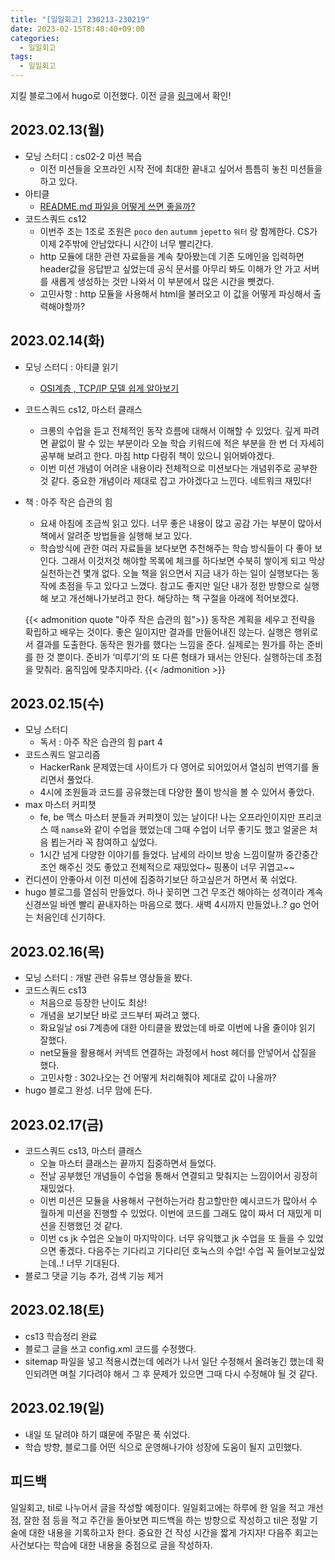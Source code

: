 ```yaml
---
title: "[일일회고] 230213-230219"
date: 2023-02-15T8:40:40+09:00
categories:
  - 일일회고
tags:
  - 일일회고
---
```


지킬 블로그에서 hugo로 이전했다. 이전 글을 [링크](https://daon-dev.netlify.app/posts/)에서 확인!

## 2023.02.13(월)

- 모닝 스터디 : cs02-2 미션 복습
  - 이전 미션들을 오프라인 시작 전에 최대한 끝내고 싶어서 틈틈히 놓친 미션들을 하고 있다.
- 아티클
  - [README.md 파일을 어떻게 쓰면 좋을까?](https://dev-hyun.tistory.com/147)
- 코드스쿼드 cs12
  - 이번주 조는 1조로 조원은 `poco` `den` `autumm` `jepetto` `워터` 랑 함께한다. CS가 이제 2주밖에 안남았다니 시간이 너무 빨리간다.
  - http 모듈에 대한 관련 자료들을 계속 찾아봤는데 기존 도메인을 입력하면 header값을 응답받고 싶었는데 공식 문서를 아무리 봐도 이해가 안 가고 서버를 새롭게 생성하는 것만 나와서 이 부분에서 많은 시간을 뺏겼다.
  - 고민사항 : http 모듈을 사용해서 html을 불러오고 이 값을 어떻게 파싱해서 출력해야할까?

## 2023.02.14(화)

- 모닝 스터디 : 아티클 읽기
  - [OSI계층 , TCP/IP 모델 쉽게 알아보기](https://medium.com/harrythegreat/osi%EA%B3%84%EC%B8%B5-tcp-ip-%EB%AA%A8%EB%8D%B8-%EC%89%BD%EA%B2%8C-%EC%95%8C%EC%95%84%EB%B3%B4%EA%B8%B0-f308b1115359)
- 코드스쿼드 cs12, 마스터 클래스
  - 크롱의 수업을 듣고 전체적인 동작 흐름에 대해서 이해할 수 있었다. 깊게 파려면 끝없이 팔 수 있는 부분이라 오늘 학습 키워드에 적은 부분을 한 번 더 자세히 공부해 보려고 한다. 마침 http 다람쥐 책이 있으니 읽어봐야겠다.
  - 이번 미션 개념이 어려운 내용이라 전체적으로 미션보다는 개념위주로 공부한 것 같다. 중요한 개념이라 제대로 잡고 가야겠다고 느낀다. 네트워크 재밌다!
- 책 : 아주 작은 습관의 힘

  - 요새 아침에 조금씩 읽고 있다. 너무 좋은 내용이 많고 공감 가는 부분이 많아서 책에서 알려준 방법들을 실행해 보고 있다.
  - 학습방식에 관한 여러 자료들을 보다보면 추천해주는 학습 방식들이 다 좋아 보인다. 그래서 이것저것 해야할 목록에 체크를 하다보면 수북히 쌓이게 되고 막상 실천하는건 몇개 없다. 오늘 책을 읽으면서 지금 내가 하는 일이 실행보다는 동작에 초점을 두고 있다고 느꼈다. 참고도 좋지만 일단 내가 정한 방향으로 실행해 보고 개선해나가보려고 한다. 해당하는 책 구절을 아래에 적어보겠다.

  {{< admonition quote "아주 작은 습관의 힘">}}
  동작은 계획을 세우고 전략을 확립하고 배우는 것이다. 좋은 일이지만 결과를 만들어내진 않는다. 실행은 행위로서 결과를 도출한다. 동작은 뭔가를 했다는 느낌을 준다. 실제로는 뭔가를 하는 준비를 한 것 뿐이다. 준비가 ‘미루기’의 또 다른 형태가 돼서는 안된다. 실행하는데 초점을 맞춰라. 움직임에 맞추지마라.
  {{< /admonition >}}

## 2023.02.15(수)

- 모닝 스터디
  - 독서 : 아주 작은 습관의 힘 part 4
- 코드스쿼드 알고리즘
  - HackerRank 문제였는데 사이트가 다 영어로 되어있어서 열심히 번역기를 돌리면서 풀었다.
  - 4시에 조원들과 코드를 공유했는데 다양한 풀이 방식을 볼 수 있어서 좋았다.
- max 마스터 커피챗
  - fe, be 맥스 마스터 분들과 커피챗이 있는 날이다! 나는 오프라인이지만 프리코스 때 `namse`와 같이 수업을 했었는데 그때 수업이 너무 좋기도 했고 얼굴은 처음 뵙는거라 꼭 참여하고 싶었다.
  - 1시간 넘게 다양한 이야기를 들었다. 남세의 라이브 방송 느낌이랄까 중간중간 조언 해주신 것도 좋았고 전체적으로 재밌었다~ 핑퐁이 너무 귀엽고~~
- 컨디션이 안좋아서 이전 미션에 집중하기보단 하고싶은거 하면서 푹 쉬었다.
- hugo 블로그를 열심히 만들었다. 하나 꽂히면 그건 무조건 해야하는 성격이라 계속 신경쓰일 바엔 빨리 끝내자하는 마음으로 했다. 새벽 4시까지 만들었나..? go 언어는 처음인데 신기하다.

## 2023.02.16(목)

- 모닝 스터디 : 개발 관련 유튜브 영상들을 봤다.
- 코드스쿼드 cs13
  - 처음으로 등장한 난이도 최상!
  - 개념을 보기보단 바로 코드부터 짜려고 했다.
  - 화요일날 osi 7계층에 대한 아티클을 봤었는데 바로 이번에 나올 줄이야 읽기 잘했다.
  - net모듈을 활용해서 커넥트 연결하는 과정에서 host 헤더를 안넣어서 삽질을 했다.
  - 고민사항 : 302나오는 건 어떻게 처리해줘야 제대로 값이 나올까?
- hugo 블로그 완성. 너무 맘에 든다.

## 2023.02.17(금)

- 코드스쿼드 cs13, 마스터 클래스
  - 오늘 마스터 클래스는 끝까지 집중하면서 들었다.
  - 전날 공부했던 개념들이 수업을 통해서 연결되고 맞춰지는 느낌이어서 굉장히 재밌었다.
  - 이번 미션은 모듈을 사용해서 구현하는거라 참고할만한 예시코드가 많아서 수월하게 미션을 진행할 수 있었다. 이번에 코드를 그래도 많이 짜서 더 재밌게 미션을 진행했던 것 같다.
  - 이번 cs jk 수업은 오늘이 마지막이다. 너무 유익했고 jk 수업을 또 들을 수 있었으면 좋겠다. 다음주는 기다리고 기다리던 호눅스의 수업! 수업 꼭 들어보고싶었는데..! 너무 기대된다.
- 블로그 댓글 기능 추가, 검색 기능 제거

## 2023.02.18(토)

- cs13 학습정리 완료
- 블로그 글을 쓰고 config.xml 코드를 수정했다.
- sitemap 파일을 넣고 적용시켰는데 에러가 나서 일단 수정해서 올려놓긴 했는데 확인되려면 며칠 기다려야 해서 그 후 문제가 있으면 그때 다시 수정해야 될 것 같다.

## 2023.02.19(일)

- 내일 또 달려야 하기 떄문에 주말은 푹 쉬었다.
- 학습 방향, 블로그를 어떤 식으로 운영해나가야 성장에 도움이 될지 고민했다.

## 피드백

일일회고, til로 나누어서 글을 작성할 예정이다. 일일회고에는 하루에 한 일을 적고 개선점, 잘한 점 등을 적고 주간을 돌아보면 피드백을 하는 방향으로 작성하고 til은 정말 기술에 대한 내용을 기록하고자 한다. 중요한 건 작성 시간을 짧게 가지자! 다음주 회고는 사건보다는 학습에 대한 내용을 중점으로 글을 작성하자.
